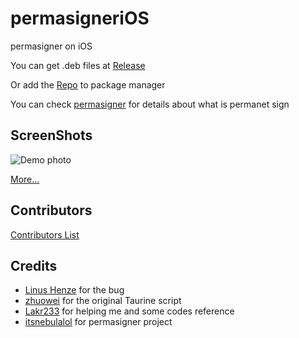 # permasigneriOS

permasigner on iOS

You can get .deb files at [Release](https://github.com/powenn/permasigneriOS/releases)

Or add the [Repo](https://powenn.github.io/PowenRepo/) to package manager

You can check [permasigner](https://github.com/itsnebulalol/permasigner) for details about what is permanet sign

## ScreenShots

![Demo photo][1]

[More...](https://powenn.github.io/PowenRepo/depiction/web/com.powen.permasignerios.html)

## Contributors

[Contributors List](https://github.com/powenn/permasigneriOS/graphs/contributors)

## Credits 

- [Linus Henze](https://github.com/LinusHenze) for the bug
- [zhuowei](https://github.com/zhuowei) for the original Taurine script
- [Lakr233](https://github.com/Lakr233) for helping me and some codes reference
- [itsnebulalol](https://github.com/itsnebulalol) for permasigner project

[1]:https://powenn.github.io/PowenRepo/assets/com.powen.permasignerios/screenshot/01.png
[2]:https://powenn.github.io/PowenRepo/assets/com.powen.permasignerios/screenshot/02.png
[3]:https://powenn.github.io/PowenRepo/assets/com.powen.permasignerios/screenshot/03.png
[4]:https://powenn.github.io/PowenRepo/assets/com.powen.permasignerios/screenshot/04.png
